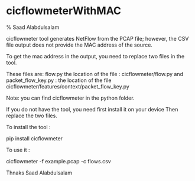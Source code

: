 # cicflowmeterWithMAC

% Saad Alabdulsalam


cicflowmeter tool generates NetFlow from the PCAP file; however, the CSV file output does not provide the MAC address of the source.

To get the mac address in the output, you need to replace two files in the tool. 


These files are: flow.py  the location of the file : 
cicflowmeter/flow.py
and packet_flow_key.py : the location of the file
cicflowmeter/features/context/packet_flow_key.py

Note: you can find cicflowmeter in the python folder.


If you do not have the tool, you need first install it on your device Then replace the two files. 


To install the tool :

pip install cicflowmeter

To use it :
 

cicflowmeter -f example.pcap -c flows.csv


Thnaks
Saad Alabdulsalam
